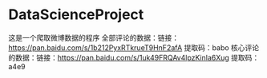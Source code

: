 # DataScienceProject
这是一个爬取微博数据的程序
全部评论的数据：链接：https://pan.baidu.com/s/1b212PyxRTkrueT9HnF2afA 提取码：babo 
核心评论的数据：链接：https://pan.baidu.com/s/1uk49FRQAv4lpzKinla6Xug 提取码：a4e9 
